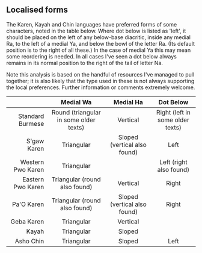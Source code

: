 ## Localised forms

The Karen, Kayah and Chin languages have preferred forms of some characters, noted in the table below. Where dot below is listed as 'left', it should be placed on the left of any below-base diacritic, inside any medial Ra, to the left of a medial Ya, and below the bowl of the letter Ra. (Its default position is to the right of all these.) In the case of medial Ya this may mean some reordering is needed. In all cases I've seen a dot below always remains in its normal position to the right of the tail of letter Na.

Note this analysis is based on the handful of resources I've managed to pull together; it is also likely that the type used in these is not always supporting the local preferences. Further information or comments extremely welcome.

| | Medial Wa | Medial Ha | Dot Below |
|---:|:---:|:---:|:---:|
|Standard Burmese| Round (triangular in some older texts) | Vertical | Right (left in some older texts)|
|S'gaw Karen|Triangular|Sloped (vertical also found)|Left|
|Western Pwo Karen|Triangular||Left (right also found)|
|Eastern Pwo Karen|Triangular (round also found)|Vertical|Right|
|Pa'O Karen|Triangular (round also found)|Sloped (vertical also found)|Right|
|Geba Karen|Triangular|Vertical||
|Kayah|Triangular|Sloped||
|Asho Chin|Triangular|Sloped|Left|
